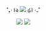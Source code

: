 <div align="center">
  
˚₊‧ ꒰ა ![](https://komarev.com/ghpvc/?username=RyebreadWins&label=✧&color=eac2c4) ໒꒱ ‧₊˚
  
![](https://files.catbox.moe/bbyeny.webp)
![](https://tchai.carrd.co/assets/images/gallery01/eb861a06.png?v=4565042c)
<div align="center">

